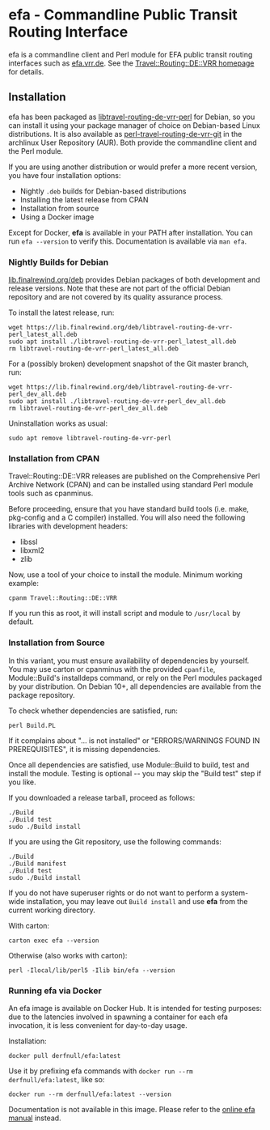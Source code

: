 # efa - Commandline Public Transit Routing Interface

efa is a commandline client and Perl module for EFA public transit routing
interfaces such as [efa.vrr.de](https://efa.vrr.de). See the
[Travel::Routing::DE::VRR homepage](https://finalrewind.org/projects/Travel-Routing-DE-VRR/)
for details.

## Installation

efa has been packaged as
[libtravel-routing-de-vrr-perl](https://packages.debian.org/search?keywords=libtravel-routing-de-vrr-perl)
for Debian, so you can install it using your package manager of choice on
Debian-based Linux distributions. It is also available as
[perl-travel-routing-de-vrr-git](https://aur.archlinux.org/packages/perl-travel-routing-de-vrr-git/)
in the archlinux User Repository (AUR). Both provide the commandline client and
the Perl module.

If you are using another distribution or would prefer a more recent version,
you have four installation options:

* Nightly `.deb` builds for Debian-based distributions
* Installing the latest release from CPAN
* Installation from source
* Using a Docker image

Except for Docker, **efa** is available in your PATH after installation. You
can run `efa --version` to verify this. Documentation is available via
`man efa`.

### Nightly Builds for Debian

[lib.finalrewind.org/deb](https://lib.finalrewind.org/deb) provides Debian
packages of both development and release versions. Note that these are not part
of the official Debian repository and are not covered by its quality assurance
process.

To install the latest release, run:

```
wget https://lib.finalrewind.org/deb/libtravel-routing-de-vrr-perl_latest_all.deb
sudo apt install ./libtravel-routing-de-vrr-perl_latest_all.deb
rm libtravel-routing-de-vrr-perl_latest_all.deb
```

For a (possibly broken) development snapshot of the Git master branch, run:

```
wget https://lib.finalrewind.org/deb/libtravel-routing-de-vrr-perl_dev_all.deb
sudo apt install ./libtravel-routing-de-vrr-perl_dev_all.deb
rm libtravel-routing-de-vrr-perl_dev_all.deb
```

Uninstallation works as usual:

```
sudo apt remove libtravel-routing-de-vrr-perl
```

### Installation from CPAN

Travel::Routing::DE::VRR releases are published on the Comprehensive Perl
Archive Network (CPAN) and can be installed using standard Perl module
tools such as cpanminus.

Before proceeding, ensure that you have standard build tools (i.e. make,
pkg-config and a C compiler) installed. You will also need the following
libraries with development headers:

* libssl
* libxml2
* zlib

Now, use a tool of your choice to install the module. Minimum working example:

```
cpanm Travel::Routing::DE::VRR
```

If you run this as root, it will install script and module to `/usr/local` by
default.

### Installation from Source

In this variant, you must ensure availability of dependencies by yourself.
You may use carton or cpanminus with the provided `cpanfile`, Module::Build's
installdeps command, or rely on the Perl modules packaged by your distribution.
On Debian 10+, all dependencies are available from the package repository.

To check whether dependencies are satisfied, run:

```
perl Build.PL
```

If it complains about "... is not installed" or "ERRORS/WARNINGS FOUND IN
PREREQUISITES", it is missing dependencies.

Once all dependencies are satisfied, use Module::Build to build, test and
install the module. Testing is optional -- you may skip the "Build test"
step if you like.

If you downloaded a release tarball, proceed as follows:

```
./Build
./Build test
sudo ./Build install
```

If you are using the Git repository, use the following commands:

```
./Build
./Build manifest
./Build test
sudo ./Build install
```

If you do not have superuser rights or do not want to perform a system-wide
installation, you may leave out `Build install` and use **efa** from the
current working directory.

With carton:

```
carton exec efa --version
```

Otherwise (also works with carton):

```
perl -Ilocal/lib/perl5 -Ilib bin/efa --version
```

### Running efa via Docker

An efa image is available on Docker Hub. It is intended for testing purposes:
due to the latencies involved in spawning a container for each efa invocation,
it is less convenient for day-to-day usage.

Installation:

```
docker pull derfnull/efa:latest
```

Use it by prefixing efa commands with `docker run --rm derfnull/efa:latest`, like so:

```
docker run --rm derfnull/efa:latest --version
```

Documentation is not available in this image. Please refer to the
[online efa manual](https://man.finalrewind.org/1/efa/) instead.
